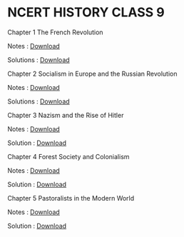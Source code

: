 # NCERT HISTORY CLASS 9

Chapter 1 The French Revolution

Notes :
[Download](https://my.microsoftpersonalcontent.com/personal/f46cfd184d142703/_layouts/15/download.aspx?UniqueId=98a38986-96e4-4439-8eb9-91b07c2649d2&Translate=false&tempauth=v1e.eyJzaXRlaW[...)

Solutions :
[Download](https://my.microsoftpersonalcontent.com/personal/f46cfd184d142703/_layouts/15/download.aspx?UniqueId=33bb7f94-598a-4a5c-8c26-26d794bc5b26&Translate=false&tempauth=v1e.eyJzaXRlaWQiOiJhYmQ5ZTBkYi1jNjQwLTQxOWEtYWUyYS1iMTc5MmE0Y2NhMTUiLCJhcHBpZCI6IjAwMDAwMDAwLTAwMDAtMDAwMC0wMDAwLTAwMDA0ODE3MTBhNCIsImF1ZCI6IjAwMDAwMDAzLTAwMDAtMGZmMS1jZTAwLTAwMDAwMDAwMDAwMC9teS5taWNyb3NvZnRwZXJzb25hbGNvbnRlbnQuY29tQDkxODgwNDBkLTZjNjctNGM1Yi1iMTEyLTM2YTMwNGI2NmRhZCIsImV4cCI6IjE3NDE4NTAzNTcifQ.w-V--8fT4RJHsdew1LwuJpPTq0PMqo9XOQra_Y2F1A4cmGhvszRlucklVqukHDcKqC3BWHSqN5VW89p6LyBKY_v0930LnPCdCs0DrmX9NDbhl5HaiE8gfN-Dr13yxvKxr4uPdYWlj6K2PUz-SJjaL_IBGWev2TDmmwhuQ_8T47-JyznnxHeV3151dkWSCkkc636Wk_RT_xJoC2Cwo8lke6LRhNfClI0y0w_iQLJpw1FhV_Bs4N_Escb3rNbVIW0ZT7hTGcXvM71IuJO7m9Tu5CJmQWEgQbbCFVYqbFsMV3gJ3pgsMwkfSP5BGv0UD1-xcloHuXomW60VKjwZTuRc4jLfdwr8olHxL9KAcSHUjSsgil5Wr70wJyM78kobCTOlEhCOkqeZPq-2BY74c8yUIA.Qa-ePOUhM3clMrGks__QxFQJ0w2zURIKV3EtXLWlasw&ApiVersion=2.0&AVOverride=1)

Chapter 2 Socialism in Europe and the Russian Revolution

Notes :
[Download](https://my.microsoftpersonalcontent.com/personal/f46cfd184d142703/_layouts/15/download.aspx?UniqueId=b6e7810c-dd10-4469-b417-9be9ea7fb0e2&Translate=false&tempauth=v1e.eyJzaXRlaWQiOiJhYmQ5ZTBkYi1jNjQwLTQxOWEtYWUyYS1iMTc5MmE0Y2NhMTUiLCJhcHBpZCI6IjAwMDAwMDAwLTAwMDAtMDAwMC0wMDAwLTAwMDA0ODE3MTBhNCIsImF1ZCI6IjAwMDAwMDAzLTAwMDAtMGZmMS1jZTAwLTAwMDAwMDAwMDAwMC9teS5taWNyb3NvZnRwZXJzb25hbGNvbnRlbnQuY29tQDkxODgwNDBkLTZjNjctNGM1Yi1iMTEyLTM2YTMwNGI2NmRhZCIsImV4cCI6IjE3NDE4NDk3NzEifQ.7ZWORs9wXsxfg0MneqTdFbRpllmE9Fn-wnHW5SHvBcsLJ3LxW_Meahyz472WK-lMPpKuWcz5B269MnA_QLf4MLwd3f82OKLdeC--EbcUeVKR4S2drd3ioHO80moJ13ngSOCPf4DC0hAe4Gdm6cskuAGKpEZ2NDwhwg28pTmjnEI12B-Z3No6wtSm8EvVYFbmKJuDeRFO7Bevt15zWurNjXdFyVUEMPCmTGtUJ3WfqIHUUS0aq9L8RDY1x8HDP8I2ZJtC0nNvEelgZY1Uq3lRZiJqLp0QyTspaFfb0FCCiwkNLlNgcztAVmxMMn8lanezoVSID62as4LYsqQL63sJqhxlxofggATQNl400_Lu7BibS3NE-ireKCJMy5yMbw8La7o110_h6dcR8SdBUH53zQ.ki87v3TYRyZwxDsUMXOzt4yAo3QKB8v9Y0Y2T0JcFBs&ApiVersion=2.0&AVOverride=1)

Solutions :
[Download](https://my.microsoftpersonalcontent.com/personal/f46cfd184d142703/_layouts/15/download.aspx?UniqueId=b99c78fe-7a19-4dd2-924c-19705ef0e89c&Translate=false&tempauth=v1e.eyJzaXRlaWQiOiJhYmQ5ZTBkYi1jNjQwLTQxOWEtYWUyYS1iMTc5MmE0Y2NhMTUiLCJhcHBpZCI6IjAwMDAwMDAwLTAwMDAtMDAwMC0wMDAwLTAwMDA0ODE3MTBhNCIsImF1ZCI6IjAwMDAwMDAzLTAwMDAtMGZmMS1jZTAwLTAwMDAwMDAwMDAwMC9teS5taWNyb3NvZnRwZXJzb25hbGNvbnRlbnQuY29tQDkxODgwNDBkLTZjNjctNGM1Yi1iMTEyLTM2YTMwNGI2NmRhZCIsImV4cCI6IjE3NDE4NTAzOTcifQ.MG97RsF6XofsP3DQbQVuZAtxOaTnM_WH0Jt5lkHG2JqQPkjM-rAtOPeSIyAJwwiAxo8uA_HqQOzyWZJAor3C9m_WuHdBEb-MEYp3Nf5RBznmyxpRzpnGdR2hf38cNcZnAyy51rGfYVBy_L8mdu0EzPK8-ZgOuvcE8zrD2PdmUI247LKUb_uFdzXrJ7urW23hl9JSstrpedUhTFeqjb5HXKk2PGIQqYQkfnKDZRjbf6FJmhBkoeb64TsOtA0mVVvY1Qa8uxWO0nt1K3tc_GcL6Cn6NYLDrMXNhiIn3Aps8LR7fJsPTwBLY_8iG68fUEE-JqEYJDsxS53dnuF_mMLJE3w_qkfozw2UansJs5MsOnzqwtxiuIs2eFcvRUuQtby0ccI9vUspSCikN1oqVDCQdw.gJNW5kWkjICh_czpGv7n0P_pAqv9Djb6NDRZzbV4SiY&ApiVersion=2.0&AVOverride=1)

Chapter 3 Nazism and the Rise of Hitler

Notes :
[Download](https://my.microsoftpersonalcontent.com/personal/f46cfd184d142703/_layouts/15/download.aspx?UniqueId=0cef2fd7-4e4a-4dfb-8512-68663bc99d63&Translate=false&tempauth=v1e.eyJzaXRlaWQiOiJhYmQ5ZTBkYi1jNjQwLTQxOWEtYWUyYS1iMTc5MmE0Y2NhMTUiLCJhcHBpZCI6IjAwMDAwMDAwLTAwMDAtMDAwMC0wMDAwLTAwMDA0ODE3MTBhNCIsImF1ZCI6IjAwMDAwMDAzLTAwMDAtMGZmMS1jZTAwLTAwMDAwMDAwMDAwMC9teS5taWNyb3NvZnRwZXJzb25hbGNvbnRlbnQuY29tQDkxODgwNDBkLTZjNjctNGM1Yi1iMTEyLTM2YTMwNGI2NmRhZCIsImV4cCI6IjE3NDE4NDk4MDAifQ.hOT48TGW6BI8nR0qIButvYhdGxi_PPp-SsHqT0K2Ba1eu_5ZYEXL7rLAuxb4NZ_qjPbnxD79bfj70AGcs9368OIU-P6zLqyCLRfONfYslOuHQJaaJWWjSry0gGFCHsCXkYxe_bKGUdC8vEUmHNfDmCd2v52jwbnOZsSk4QBTU8CWl9kEcBu0vOoRbmQ9U78F2qPP5XCWmxCWdkAMOYf1ffFFLMc0ggXDU5LpmeREXW58zuzg7vTxJoIw0AATUUV_yzUfZs8EmWuF-u-scZnJPRYKC1NFkF_iG2PHFcHxRLaAOQIc4SpXA1vnATi-IgYX_naSPMnmV-SCZ3VfzrNdG5Sh1FzlaQKagMP6z-N_JGul0ChxI6PikFI7pJ5nOt1LEEYXy88KnDVm3L-b2QFGfQ.1ZHqpF6Cp3odl007bX8ouF1hLa4Q_jtfodxjEiYMonY&ApiVersion=2.0&AVOverride=1)

Solution :
[Download](https://my.microsoftpersonalcontent.com/personal/f46cfd184d142703/_layouts/15/download.aspx?UniqueId=4d690a53-6286-4c59-b0c9-721c4fd4ac44&Translate=false&tempauth=v1e.eyJzaXRlaWQiOiJhYmQ5ZTBkYi1jNjQwLTQxOWEtYWUyYS1iMTc5MmE0Y2NhMTUiLCJhcHBpZCI6IjAwMDAwMDAwLTAwMDAtMDAwMC0wMDAwLTAwMDA0ODE3MTBhNCIsImF1ZCI6IjAwMDAwMDAzLTAwMDAtMGZmMS1jZTAwLTAwMDAwMDAwMDAwMC9teS5taWNyb3NvZnRwZXJzb25hbGNvbnRlbnQuY29tQDkxODgwNDBkLTZjNjctNGM1Yi1iMTEyLTM2YTMwNGI2NmRhZCIsImV4cCI6IjE3NDE4NTA0MjAifQ.X1uSsGpwKF88xshEcz-sPxlPWOq4JajX09x5CbHslkdex3LUu3JsY-qlyCyG82tbpLXgBGufgoz5z1hdOrva6BmfCfMSRPefSAOEtZ691DgYvUY33MySAeKWfvLWJ9tXCMcYWxidDnoaxfiovhATBqOBXsELn9PH5b-y1tqMQ0o3ZQawnSMCYDOW2GM2mE9YAOu8PhUwU3F6D8mmu5SxHU96uEPFWAcpquoS7TC-XGh8E2B3TAN_b-S1O6GDpXDlxYDpqn6ge2XBZldm2YaLXqDqvAst8yl_jPQU8q5RUTZj5rD6wYnyfR_u4eGxpBH9mXL20RCkzqkyOQTjOHqHteTa42TBg6V4w2kEyibsLNjNcDMmX3Cdsxs3u0SGavACHRLhBXHYgqNQj60WRK7F6w.QA6POyJ8m7gUhHiF-Get8M7IGJZXTkH6Qxl5Pel0C6A&ApiVersion=2.0&AVOverride=1)

Chapter 4 Forest Society and Colonialism

Notes :
[Download](https://my.microsoftpersonalcontent.com/personal/f46cfd184d142703/_layouts/15/download.aspx?UniqueId=8080b3cb-cec8-4ec1-8f45-1ddb95ac4af5&Translate=false&tempauth=v1e.eyJzaXRlaWQiOiJhYmQ5ZTBkYi1jNjQwLTQxOWEtYWUyYS1iMTc5MmE0Y2NhMTUiLCJhcHBpZCI6IjAwMDAwMDAwLTAwMDAtMDAwMC0wMDAwLTAwMDA0ODE3MTBhNCIsImF1ZCI6IjAwMDAwMDAzLTAwMDAtMGZmMS1jZTAwLTAwMDAwMDAwMDAwMC9teS5taWNyb3NvZnRwZXJzb25hbGNvbnRlbnQuY29tQDkxODgwNDBkLTZjNjctNGM1Yi1iMTEyLTM2YTMwNGI2NmRhZCIsImV4cCI6IjE3NDE4NDk5NzgifQ.S5WrtX134mQr1aIbpYJjqfPys8JH27b-sMy_9gkVkjKfQjNu-e1FaYFWzIkFyArZNC5UPn6kUQUXZ9ohwI_r5YVPo0CWQ4mipoK-08hVZflDBfbABtikMENhoS3nDGhF5pSWik-3bCfZ29mmejb-UZJAUSJPCZyLHaHENSUfBnrzlQur3iSmy09sr7pV3TbYmlZBLyF_GUVLsX9dGnRVdXjBFs-tLXi22mxsQTYfR0VUUzBViH6p-jNHPw9UnYrDUIHPVC2fRhFiCjRYq3wcb2nKo5M5st5TUa-L97WsutHGPvFqYYxf2pNNysjPwhnJ4Y3JBSBHMHrJpvuYeWaUyzL7VMBk0WQuxFjzEGvx1swvKp2Od0Seo6HxNq_Ul5KKuW2MICDyUw-VI1hs293BhQ.18BRplTMNZJkWAEO9rw5tqh-G8oOZVZ2_V_JPp4eA7I&ApiVersion=2.0&AVOverride=1)

Solution :
[Download](https://my.microsoftpersonalcontent.com/personal/f46cfd184d142703/_layouts/15/download.aspx?UniqueId=ac0b0971-84f5-4c02-87d4-cd8a7a792c5f&Translate=false&tempauth=v1e.eyJzaXRlaWQiOiJhYmQ5ZTBkYi1jNjQwLTQxOWEtYWUyYS1iMTc5MmE0Y2NhMTUiLCJhcHBpZCI6IjAwMDAwMDAwLTAwMDAtMDAwMC0wMDAwLTAwMDA0ODE3MTBhNCIsImF1ZCI6IjAwMDAwMDAzLTAwMDAtMGZmMS1jZTAwLTAwMDAwMDAwMDAwMC9teS5taWNyb3NvZnRwZXJzb25hbGNvbnRlbnQuY29tQDkxODgwNDBkLTZjNjctNGM1Yi1iMTEyLTM2YTMwNGI2NmRhZCIsImV4cCI6IjE3NDE4NTA0NDEifQ.TBy8-aXvYfAcRSTFJFs9xp3z075KtrZZiZY3BuzwPc3j099Tk_Jz-NhYCKFoK_2DDvOiNIcCnvMd5GJjY3TUjvJ5WbdS55xEXC1OPQ9idHTJ-lNMxX6WkFTl0_bGwaS_fMLLKPMCO41w0Kpwo_xeet3WqYdhIz4ZJ_OI4J86FyM4yWDBOHpAs7K8dWDx66v07FcsXcPXvIeJouwWoUE8AVrE5DYov0g2mVffcns9FB2PX7MBsqPB7EyMIN_gwoKpfeQsH_pe6FxxcDl2X1GV7YQlO4izIdljx_EZVnyk29JSdGtLt4pJhnvAblc_pmrAqi0XhKFU-4cOpwQ03MnvLNx3e0_UmoaxJqMbaJi6t7TewdiAySeTzguqs0ZKMA0N1ExPttVS7T1cGIp2H4K97A.820ifErIL2lCIDPOAZmp1PGHfR24RIpUp3pJywuwyw8&ApiVersion=2.0&AVOverride=1)

Chapter 5 Pastoralists in the Modern World

Notes :
[Download](https://my.microsoftpersonalcontent.com/personal/f46cfd184d142703/_layouts/15/download.aspx?UniqueId=99095db1-15af-4475-90b2-95505242148d&Translate=false&tempauth=v1e.eyJzaXRlaWQiOiJhYmQ5ZTBkYi1jNjQwLTQxOWEtYWUyYS1iMTc5MmE0Y2NhMTUiLCJhcHBpZCI6IjAwMDAwMDAwLTAwMDAtMDAwMC0wMDAwLTAwMDA0ODE3MTBhNCIsImF1ZCI6IjAwMDAwMDAzLTAwMDAtMGZmMS1jZTAwLTAwMDAwMDAwMDAwMC9teS5taWNyb3NvZnRwZXJzb25hbGNvbnRlbnQuY29tQDkxODgwNDBkLTZjNjctNGM1Yi1iMTEyLTM2YTMwNGI2NmRhZCIsImV4cCI6IjE3NDE4NTAwODQifQ.GtsZeZvf_xqTjgzzrSCUmcg1AWJqMP8OM3rcfveX-O6EtAXsxIOm9MyEt7fhOvA3zkQAi_SMFW0h1lcnw6_BJbmwQ4HwqlDf8yZPkFMocK6ovRhkm2z_L1G4muohCl_-SshAEy4ncGX41O9f4719qSnR2wXYuHddhU5LRR-QEZf4ppCbmonDGNWvGnT0Wo892ccNq42aPm33M2Di-KuFSlZgtyY0eVZ9Si65KTVGvpewZ6QV0QFoBqq9sPKHfENizq30B9mUlIef2ZuyLHUxMf9ucBSTA-SwcWrRSYUy3CkSX8pwucGyQRcOPMz7h4aIRxS5AzevF7RL7buiaE80LF1cz2YQUaLSowP5dYYTK0bHfXc8bx8nSWjguIzpr8FoiCjmUtrH1DIsfSQaSHOMOA.gLMwUwJsFrA8ceX_2mhww2osYEa8J00tqrIaKaJRNbI&ApiVersion=2.0&AVOverride=1)

Solution :
[Download](https://my.microsoftpersonalcontent.com/personal/f46cfd184d142703/_layouts/15/download.aspx?UniqueId=24c084b7-43dc-4b77-888a-56a36946a3ce&Translate=false&tempauth=v1e.eyJzaXRlaWQiOiJhYmQ5ZTBkYi1jNjQwLTQxOWEtYWUyYS1iMTc5MmE0Y2NhMTUiLCJhcHBpZCI6IjAwMDAwMDAwLTAwMDAtMDAwMC0wMDAwLTAwMDA0ODE3MTBhNCIsImF1ZCI6IjAwMDAwMDAzLTAwMDAtMGZmMS1jZTAwLTAwMDAwMDAwMDAwMC9teS5taWNyb3NvZnRwZXJzb25hbGNvbnRlbnQuY29tQDkxODgwNDBkLTZjNjctNGM1Yi1iMTEyLTM2YTMwNGI2NmRhZCIsImV4cCI6IjE3NDE4NTA0NTYifQ.a97CTWl2mg2sbjEUfvUqgvHFCxl9IAg9smyH0IxRd6y8W31BGUftJuWbyQAYufDnz1IHwLs_HeGGwVT9YhXNVFP0FN_AojnMWBkvZBABumXW_j_S54Jg5reUrXiMiObPskzuvVxrn2q7Q8e8Dm2OisgRB0t6w-HPFeL_rWBTRC2u8nhWJn5abY1IIdWggQb5hMc29ansRNOIBYYnNRhwMH_3iFAElo8KnFhhWa5NvCoPOuzP0IQQsCPvHGzUBI0sfKKPjVtOYDV1B7nJo2uoJkJV9YLilzmbQ9_cWEbUln5lHYdGZDuHeiA-lTRXIvt03wFCDK0ItvfNnjWITCySyJpRvLzlb_wln6AsspeO2xlO4Qh-WqnRAPfxx0fZhJlIcFmKn8N1zkgJy3zBEpmUtQ.03oHTFA8Zc9lNtp7xHDurh-bmBzgSkk7Ss9deLT6hsk&ApiVersion=2.0&AVOverride=1)
